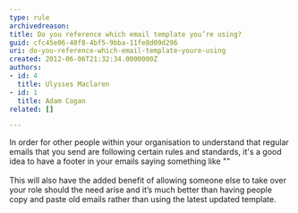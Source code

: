 ```yaml
---
type: rule
archivedreason: 
title: Do you reference which email template you’re using?
guid: cfc45e06-40f8-4bf5-9bba-11fe8d09d296
uri: do-you-reference-which-email-template-youre-using
created: 2012-06-06T21:32:34.0000000Z
authors:
- id: 4
  title: Ulysses Maclaren
- id: 1
  title: Adam Cogan
related: []

---
```



In order for other people within your organisation to understand that regular emails that you send are following certain rules and standards, it's a good idea to have a footer in your emails saying something like &quot;&quot;
<br><excerpt class='endintro'></excerpt><br>
This will also have the added benefit of allowing someone else to take over your role should the need arise and it’s much better than having people copy and paste old emails rather than using the latest updated template.


